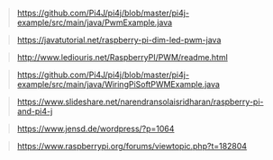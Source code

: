 >https://github.com/Pi4J/pi4j/blob/master/pi4j-example/src/main/java/PwmExample.java

>https://javatutorial.net/raspberry-pi-dim-led-pwm-java

>http://www.lediouris.net/RaspberryPI/PWM/readme.html

>https://github.com/Pi4J/pi4j/blob/master/pi4j-example/src/main/java/WiringPiSoftPWMExample.java

>https://www.slideshare.net/narendransolaisridharan/raspberry-pi-and-pi4-j

>https://www.jensd.de/wordpress/?p=1064

>https://www.raspberrypi.org/forums/viewtopic.php?t=182804